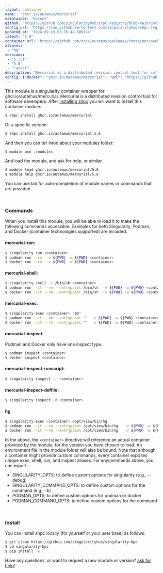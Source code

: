 ```yaml
---
layout: container
name:  "ghcr.io/autamus/mercurial"
maintainer: "@vsoch"
github: "https://github.com/singularityhub/shpc-registry/blob/main/ghcr.io/autamus/mercurial/container.yaml"
config_url: "https://raw.githubusercontent.com/singularityhub/shpc-registry/main/ghcr.io/autamus/mercurial/container.yaml"
updated_at: "2024-09-19 03:35:47.509724"
latest: "5.8"
container_url: "https://github.com/orgs/autamus/packages/container/package/mercurial"
aliases:
 - "hg"
versions:
 - "5.7.1"
 - "5.8"
 - "latest"
description: "Mercurial is a distributed revision control tool for software developers."
config: {"docker": "ghcr.io/autamus/mercurial", "url": "https://github.com/orgs/autamus/packages/container/package/mercurial", "maintainer": "@vsoch", "description": "Mercurial is a distributed revision control tool for software developers.", "latest": {"5.8": "sha256:17a6a0f03fef5de91a1cffbfdf12a5fd6c285391a748f28dffb30c285551c152"}, "tags": {"5.7.1": "sha256:5671150262c821b0b66376c50f74a577a9f04d1668f25f0f4d2b414c4d14d94f", "5.8": "sha256:17a6a0f03fef5de91a1cffbfdf12a5fd6c285391a748f28dffb30c285551c152", "latest": "sha256:17a6a0f03fef5de91a1cffbfdf12a5fd6c285391a748f28dffb30c285551c152"}, "aliases": {"hg": "/opt/view/bin/hg"}}
---
```


This module is a singularity container wrapper for ghcr.io/autamus/mercurial.
Mercurial is a distributed revision control tool for software developers.
After [installing shpc](#install) you will want to install this container module:


```bash
$ shpc install ghcr.io/autamus/mercurial
```

Or a specific version:

```bash
$ shpc install ghcr.io/autamus/mercurial:5.8
```

And then you can tell lmod about your modules folder:

```bash
$ module use ./modules
```

And load the module, and ask for help, or similar.

```bash
$ module load ghcr.io/autamus/mercurial/5.8
$ module help ghcr.io/autamus/mercurial/5.8
```

You can use tab for auto-completion of module names or commands that are provided.

<br>

### Commands

When you install this module, you will be able to load it to make the following commands accessible.
Examples for both Singularity, Podman, and Docker (container technologies supported) are included.

#### mercurial-run:

```bash
$ singularity run <container>
$ podman run --rm  -v ${PWD} -w ${PWD} <container>
$ docker run --rm  -v ${PWD} -w ${PWD} <container>
```

#### mercurial-shell:

```bash
$ singularity shell -s /bin/sh <container>
$ podman run --it --rm --entrypoint /bin/sh  -v ${PWD} -w ${PWD} <container>
$ docker run --it --rm --entrypoint /bin/sh  -v ${PWD} -w ${PWD} <container>
```

#### mercurial-exec:

```bash
$ singularity exec <container> "$@"
$ podman run --it --rm --entrypoint ""  -v ${PWD} -w ${PWD} <container> "$@"
$ docker run --it --rm --entrypoint ""  -v ${PWD} -w ${PWD} <container> "$@"
```

#### mercurial-inspect:

Podman and Docker only have one inspect type.

```bash
$ podman inspect <container>
$ docker inspect <container>
```

#### mercurial-inspect-runscript:

```bash
$ singularity inspect -r <container>
```

#### mercurial-inspect-deffile:

```bash
$ singularity inspect -d <container>
```


#### hg

```bash
$ singularity exec <container> /opt/view/bin/hg
$ podman run --it --rm --entrypoint /opt/view/bin/hg   -v ${PWD} -w ${PWD} <container> -c " $@"
$ docker run --it --rm --entrypoint /opt/view/bin/hg   -v ${PWD} -w ${PWD} <container> -c " $@"
```



In the above, the `<container>` directive will reference an actual container provided
by the module, for the version you have chosen to load. An environment file in the
module folder will also be bound. Note that although a container
might provide custom commands, every container exposes unique exec, shell, run, and
inspect aliases. For anycommands above, you can export:

 - SINGULARITY_OPTS: to define custom options for singularity (e.g., --debug)
 - SINGULARITY_COMMAND_OPTS: to define custom options for the command (e.g., -b)
 - PODMAN_OPTS: to define custom options for podman or docker
 - PODMAN_COMMAND_OPTS: to define custom options for the command

<br>

### Install

You can install shpc locally (for yourself or your user base) as follows:

```bash
$ git clone https://github.com/singularityhub/singularity-hpc
$ cd singularity-hpc
$ pip install -e .
```

Have any questions, or want to request a new module or version? [ask for help!](https://github.com/singularityhub/singularity-hpc/issues)